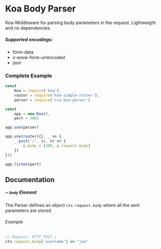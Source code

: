 # Koa Body Parser
Koa-Middleware for parsing body parameters in the request. Lightweight and no dependencies.
##### Supported encodings:
- form-data
- x-www-form-urlencoded
- json

### Complete Example
```javascript
const
	Koa = require('koa'),
	router = require('koa-simple-router'),
	parser = require('cca-koa-parser')

const
	app = new Koa(),
	port = 3001

app.use(parser)

app.use(router({}, _ => {
	_.post('/', (c, n) => {
		c.body = [200, c.request.body]
	})
}))

app.listen(port)
```

## Documentation

##### ~ `body` Element
The Parser defines an object `ctx.request.body` where all the sent parameters are stored

###### Example
```javascript
// Request: HTTP POST /
ctx.request.body['username'] => "joe"
```
